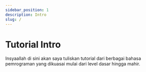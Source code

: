 ```yaml
---
sidebar_position: 1
description: Intro
slug: /
---
```


# Tutorial Intro

Insyaallah di sini akan saya tuliskan tutorial dari berbagai bahasa pemrograman yang dikuasai mulai dari level dasar hingga mahir.